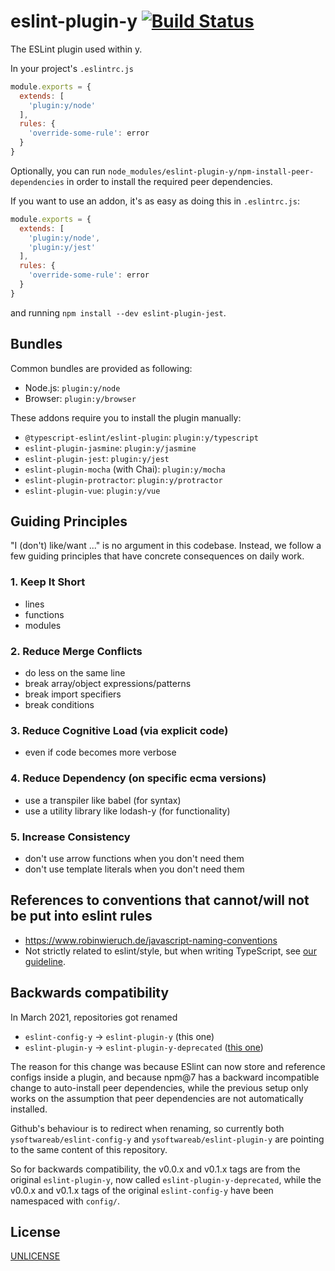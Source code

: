 # eslint-plugin-y [![Build Status][2]][1]

The ESLint plugin used within y.

In your project's `.eslintrc.js`

```js
module.exports = {
  extends: [
    'plugin:y/node'
  ],
  rules: {
    'override-some-rule': error
  }
}
```

Optionally, you can run `node_modules/eslint-plugin-y/npm-install-peer-dependencies`
in order to install the required peer dependencies.

If you want to use an addon, it's as easy as doing this in `.eslintrc.js`:

```js
module.exports = {
  extends: [
    'plugin:y/node',
    'plugin:y/jest'
  ],
  rules: {
    'override-some-rule': error
  }
}
```

and running `npm install --dev eslint-plugin-jest`.


## Bundles

Common bundles are provided as following:

- Node.js: `plugin:y/node`
- Browser: `plugin:y/browser`

These addons require you to install the plugin manually:

- `@typescript-eslint/eslint-plugin`: `plugin:y/typescript`
- `eslint-plugin-jasmine`: `plugin:y/jasmine`
- `eslint-plugin-jest`: `plugin:y/jest`
- `eslint-plugin-mocha` (with Chai): `plugin:y/mocha`
- `eslint-plugin-protractor`: `plugin:y/protractor`
- `eslint-plugin-vue`: `plugin:y/vue`


## Guiding Principles

"I (don't) like/want ..." is no argument in this codebase.
Instead, we follow a few guiding principles
that have concrete consequences on daily work.

### 1. Keep It Short
  * lines
  * functions
  * modules
### 2. Reduce Merge Conflicts
  * do less on the same line
  * break array/object expressions/patterns
  * break import specifiers
  * break conditions
### 3. Reduce Cognitive Load (via explicit code)
  * even if code becomes more verbose
### 4. Reduce Dependency (on specific ecma versions)
  * use a transpiler like babel (for syntax)
  * use a utility library like lodash-y (for functionality)
### 5. Increase Consistency
  * don't use arrow functions when you don't need them
  * don't use template literals when you don't need them


## References to conventions that cannot/will not be put into eslint rules

* https://www.robinwieruch.de/javascript-naming-conventions
* Not strictly related to eslint/style, but when writing TypeScript, see [our guideline](typescript.md).


## Backwards compatibility

In March 2021, repositories got renamed

* `eslint-config-y` -> `eslint-plugin-y` (this one)
* `eslint-plugin-y` -> `eslint-plugin-y-deprecated` ([this one](https://github.com/ysoftwareab/eslint-plugin-y-deprecated))

The reason for this change was because ESlint can now store and reference configs inside a plugin,
and because npm@7 has a backward incompatible change to auto-install peer dependencies,
while the previous setup only works on the assumption that peer dependencies are not automatically installed.

Github's behaviour is to redirect when renaming, so currently both `ysoftwareab/eslint-config-y`
and `ysoftwareab/eslint-plugin-y` are pointing to the same content of this repository.

So for backwards compatibility,
the v0.0.x and v0.1.x tags are from the original `eslint-plugin-y`,
now called `eslint-plugin-y-deprecated`,
while the v0.0.x and v0.1.x tags of the original `eslint-config-y`
have been namespaced with `config/`.


## License

[UNLICENSE](UNLICENSE)


  [1]: https://github.com/ysoftwareab/eslint-plugin-y/actions?query=workflow%3ACI+branch%3Amaster
  [2]: https://github.com/ysoftwareab/eslint-plugin-y/workflows/CI/badge.svg?branch=master
